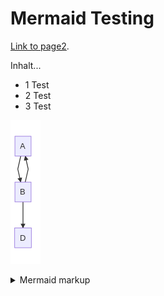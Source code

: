 # Mermaid Testing

[Link to page2](./page2.md).

Inhalt...
* 1 Test
* 2 Test
* 3 Test

<!-- generated by mermaid compile action - START -->
![~mermaid diagram 1~](/assets/images/docs_index-md-1.png)
<details>
  <summary>Mermaid markup</summary>

```mermaid
graph TD;
    A-->B;
    B-->A;
    A-->C;
    B-->D;
```

</details>
<!-- generated by mermaid compile action - END -->
